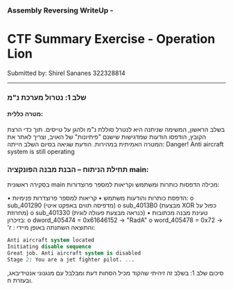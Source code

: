 ### Assembly Reversing WriteUp - 
# CTF Summary Exercise - Operation Lion 

Submitted by: Shirel Sananes 322328814
________________________________________________________________________________

### שלב 1: נטרול מערכת נ"מ

#### **מטרה כללית:**

בשלב הראשון, המשימה שניתנה היא לנטרל סוללת נ"מ ולהגן על טייסים. תוך כדי הרצת הקובץ, הודפסו הודעות שמדגישות שישנם "פיתיונות" של האויב, וצריך לאתר את המטרה האמיתית במהירות.
הודעת שגיאה בסיום השלב הייתה: Danger! Anti aircraft system is still operating

### תחילת הניתוח – הבנת מבנה הפונקציה main: 
בסקירה ראשונית main מכילה הדפסות כותרות ומשתמש וקריאות למספר פרוצדורות:


•	הדפסת כותרות והודעות משתמש
•	קריאות למספר פרוצדרות פנימיות:
o	sub_401290 (מדפיסה תווים באפקט איטי)
o	sub_4013B0 (מבצעת XOR כפול על מחרוזת)
o	sub_401330 (כנראה מבצעת פעולה לוגית)
•	טעינת מבנה מכתובות בזיכרון: 
o	dword_405474 = 0x61646152 → "RadA"
o	word_405478 = 0x72 → 'r
:
והתוצאה השתנתה באופן מיידי:
```sql
Anti aircraft system located
Initiating disable sequence
Great job. Anti aircraft system is disabled
Stage 2: You are a jet fighter pilot. ...
```

סיכום שלב 1: 
בשלב זה זיהיתי שהקוד מכיל הסחות דעת ומבלבל עם מנגנוני אנטידיבאג, ובעזרת ח.



